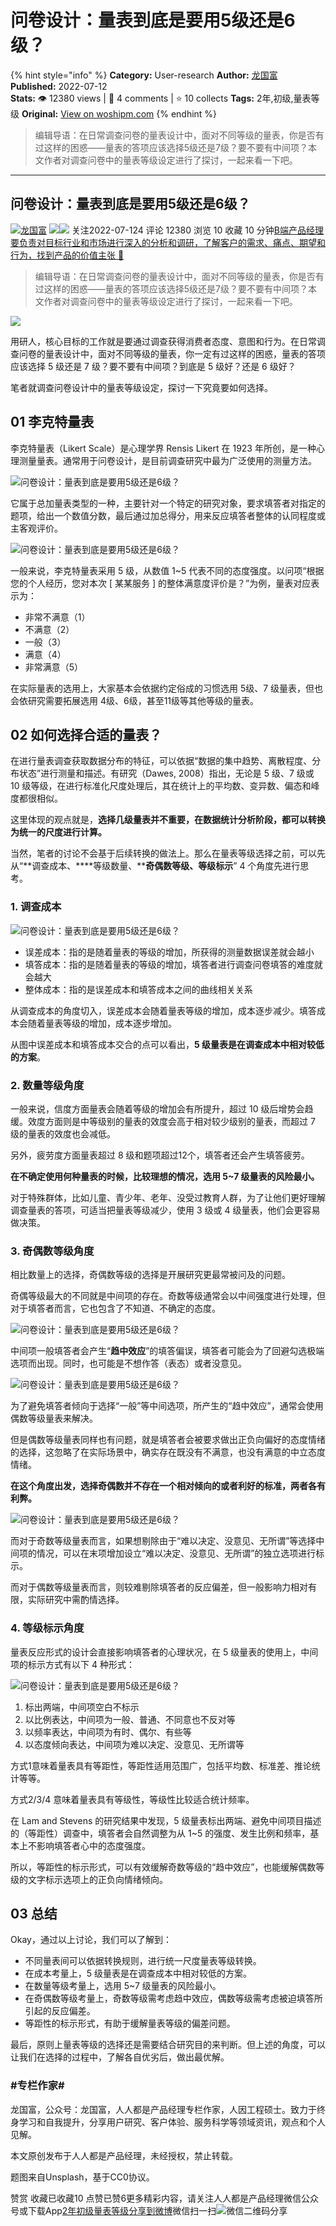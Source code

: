 # 问卷设计：量表到底是要用5级还是6级？
{% hint style="info" %}
**Category:** User-research
**Author:** [龙国富](https://www.woshipm.com/u/100850)
**Published:** 2022-07-12  
**Stats:** 👁️ 12380 views | 💬 4 comments | ⭐ 10 collects
**Tags:** 2年,初级,量表等级
**Original:** [View on woshipm.com](https://www.woshipm.com/user-research/5522418.html)
{% endhint %}
> 编辑导语：在日常调查问卷的量表设计中，面对不同等级的量表，你是否有过这样的困惑——量表的答项应该选择5级还是7级？要不要有中间项？本文作者对调查问卷中的量表等级设定进行了探讨，一起来看一下吧。

---

## 问卷设计：量表到底是要用5级还是6级？

[![](https://static.woshipm.com/view/woshipm_api_def_20230111172317_6089.png?imageView2/1/w/72/h/72/q/100)](https://www.woshipm.com/u/100850)[龙国富](https://www.woshipm.com/u/100850) ![](https://static.woshipm.com/tag/1121_1@2x.png)![](https://static.woshipm.com/tag/2204_1@2x.png) 关注2022-07-124 评论 12380 浏览 10 收藏 10 分钟[B端产品经理要负责对目标行业和市场进行深入的分析和调研，了解客户的需求、痛点、期望和行为，找到产品的价值主张 🔗](https://ke.qidianla.com/courses/bcpm)

> 编辑导语：在日常调查问卷的量表设计中，面对不同等级的量表，你是否有过这样的困惑——量表的答项应该选择5级还是7级？要不要有中间项？本文作者对调查问卷中的量表等级设定进行了探讨，一起来看一下吧。

![](https://image.woshipm.com/wp-files/2022/07/cV7lJpCYmjm3DUYNawuA.jpg)

用研人，核心目标的工作就是要通过调查获得消费者态度、意图和行为。在日常调查问卷的量表设计中，面对不同等级的量表，你一定有过这样的困惑，量表的答项应该选择 5 级还是 7 级？要不要有中间项？到底是 5 级好？还是 6 级好？

笔者就调查问卷设计中的量表等级设定，探讨一下究竟要如何选择。

## **01 李克特量表**

李克特量表（Likert Scale）是心理学界 Rensis Likert 在 1923 年所创，是一种心理测量量表。通常用于问卷设计，是目前调查研究中最为广泛使用的测量方法。

![问卷设计：量表到底是要用5级还是6级？](https://image.woshipm.com/wp-files/2022/07/biYtxmuXFoz3PZ9mrAgv.png)

它属于总加量表类型的一种，主要针对一个特定的研究对象，要求填答者对指定的题项，给出一个数值分数，最后通过加总得分，用来反应填答者整体的认同程度或主客观评价。

![问卷设计：量表到底是要用5级还是6级？](https://image.woshipm.com/wp-files/2022/07/23b9tI6Ah9cnr9Hbfz7z.png)

一般来说，李克特量表采用 5 级，从数值 1~5 代表不同的态度强度。以问项“根据您的个人经历，您对本次 \[ 某某服务 \] 的整体满意度评价是？”为例，量表对应表示为：

*   非常不满意（1）
*   不满意（2）
*   一般（3）
*   满意（4）
*   非常满意（5）

在实际量表的选用上，大家基本会依据约定俗成的习惯选用 5级、7 级量表，但也会依研究需要拓展选用 4级、6级，甚至11级等其他等级的量表。

## **02 如何选择合适的量表？**

在进行量表调查获取数据分布的特征，可以依据“数据的集中趋势、离散程度、分布状态”进行测量和描述。有研究（Dawes, 2008）指出，无论是 5 级、7 级或 10 级等级，在进行标准化尺度处理后，其在统计上的平均数、变异数、偏态和峰度都很相似。

这里体现的观点就是，**选择几级量表并不重要，在数据统计分析阶段，都可以转换为统一的尺度进行计算。**

当然，笔者的讨论不会基于后续转换的做法上。那么在量表等级选择之前，可以先从“**调查成本、****等级数量、****奇偶数等级、等级标示**” 4 个角度先进行思考。

### **1\. 调查成本**

![问卷设计：量表到底是要用5级还是6级？](https://image.woshipm.com/wp-files/2022/07/ugzdQ9ozHqi0u41cGPgy.png)

*   误差成本：指的是随着量表的等级的增加，所获得的测量数据误差就会越小
*   填答成本：指的是随着量表的等级的增加，填答者进行调查问卷填答的难度就会越大
*   整体成本：指的是误差成本和填答成本之间的曲线相关关系

从调查成本的角度切入，误差成本会随着量表等级的增加，成本逐步减少。填答成本会随着量表等级的增加，成本逐步增加。

从图中误差成本和填答成本交合的点可以看出，**5 级量表是在调查成本中相对较低的方案**。

### **2\. 数量等级角度**

一般来说，信度方面量表会随着等级的增加会有所提升，超过 10 级后增势会趋缓。效度方面则是中等级别的量表的效度会高于相对较少级别的量表，而超过 7 级的量表的效度也会减低。

另外，疲劳度方面量表超过 8 级和题项超过12个，填答者还会产生填答疲劳。

**在不确定使用何种量表的时候，比较理想的情况，选用 5~7 级量表的风险最小。**

对于特殊群体，比如儿童、青少年、老年、没受过教育人群，为了让他们更好理解调查量表的答项，可适当把量表等级减少，使用 3 级或 4 级量表，他们会更容易做决策。

### **3\. 奇偶数等级角度**

相比数量上的选择，奇偶数等级的选择是开展研究更最常被问及的问题。

奇偶等级最大的不同就是中间项的存在。奇数等级通常会以中间强度进行处理，但对于填答者而言，它也包含了不知道、不确定的态度。

![问卷设计：量表到底是要用5级还是6级？](https://image.woshipm.com/wp-files/2022/07/csByzlNb6oEinC0KyiHN.png)

中间项一般填答者会产生“**趋中效应**”的填答偏误，填答者可能会为了回避勾选极端选项而出现。同时，也可能是不想作答（表态）或者没意见。

![问卷设计：量表到底是要用5级还是6级？](https://image.woshipm.com/wp-files/2022/07/zXoFlU9tDZtpzOmipOIi.png)

为了避免填答者倾向于选择“一般”等中间选项，所产生的“趋中效应”，通常会使用偶数等级量表来解决。

但是偶数等级量表同样也有问题，就是填答者会被要求做出正负向偏好的态度情绪的选择，这忽略了在实际场景中，确实存在既没有不满意，也没有满意的中立态度情绪。

**在这个角度出发，选择奇偶数并不存在一个相对倾向的或者利好的标准，两者各有利弊。**

![问卷设计：量表到底是要用5级还是6级？](https://image.woshipm.com/wp-files/2022/07/KTP4uT2Nok6wiMlvjNVF.png)

而对于奇数等级量表而言，如果想剔除由于“难以决定、没意见、无所谓”等选择中间项的情况，可以在末项增加设立“难以决定、没意见、无所谓”的独立选项进行标示。

而对于偶数等级量表而言，则较难剔除填答者的反应偏差，但一般影响力相对有限，实际研究中需酌情选择。

### **4\. 等级标示角度**

量表反应形式的设计会直接影响填答者的心理状况，在 5 级量表的使用上，中间项的标示方式有以下 4 种形式：

![问卷设计：量表到底是要用5级还是6级？](https://image.woshipm.com/wp-files/2022/07/WkV2WdkA9X3S0uJ78OgV.png)

1.  标出两端，中间项空白不标示
2.  以比例表达，中间项为一般、普通、不同意也不反对等
3.  以频率表达，中间项为有时、偶尔、有些等
4.  以态度倾向表达，中间项为难以决定、没意见、无所谓等

方式1意味着量表具有等距性，等距性适用范围广，包括平均数、标准差、推论统计等等。

方式2/3/4 意味着量表具有等级性，等级性比较适合统计频率。

在 Lam and Stevens 的研究结果中发现，5 级量表标出两端、避免中间项目描述的（等距性）调查中，填答者会自然调整为从 1~5 的强度、发生比例和频率，基本上不影响填答者心中的态度强度。

所以，等距性的标示形式，可以有效缓解奇数等级的“趋中效应”，也能缓解偶数等级的文字标示选项上的正负向情绪倾向。

## **03 总结**

Okay，通过以上讨论，我们可以了解到：

*   不同量表间可以依据转换规则，进行统一尺度量表等级转换。
*   在成本考量上，5 级量表是在调查成本中相对较低的方案。
*   在数量等级考量上，选用 5~7 级量表的风险最小。
*   在奇偶数等级考量上，奇数等级需考虑趋中效应，偶数等级需考虑被迫填答所引起的反应偏差。
*   等距性的标示形式，有助于缓解量表等级的偏差问题。

最后，原则上量表等级的选择还是需要结合研究目的来判断。但上述的角度，可以让我们在选择的过程中，了解各自优劣后，做出最优解。

### #专栏作家#

龙国富，公众号：龙国富，人人都是产品经理专栏作家，人因工程硕士。致力于终身学习和自我提升，分享用户研究、客户体验、服务科学等领域资讯，观点和个人见解。

本文原创发布于人人都是产品经理，未经授权，禁止转载。

题图来自Unsplash，基于CC0协议。

赞赏 收藏已收藏10 点赞已赞6更多精彩内容，请关注人人都是产品经理微信公众号或下载App[2年](https://www.woshipm.com/tag/2%e5%b9%b4)[初级](https://www.woshipm.com/tag/%e5%88%9d%e7%ba%a7)[量表等级](https://www.woshipm.com/tag/%e9%87%8f%e8%a1%a8%e7%ad%89%e7%ba%a7)[分享到微博](https://service.weibo.com/share/share.php?appkey=2775287854&title=问卷设计：量表到底是要用5级还是6级？&url=https://www.woshipm.com/user-research/5522418.html&pic=https://image.woshipm.com/wp-files/2022/07/cV7lJpCYmjm3DUYNawuA.jpg)微信扫一扫![微信二维码](https://api.pwmqr.com/qrcode/create/?url=https://www.woshipm.com/user-research/5522418.html)分享
